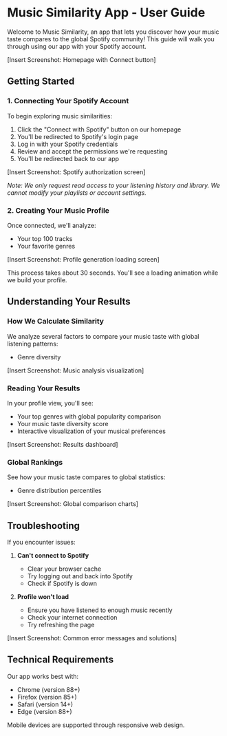 # Music Similarity App - User Guide

Welcome to Music Similarity, an app that lets you discover how your music taste compares to the global Spotify community! This guide will walk you through using our app with your Spotify account.

[Insert Screenshot: Homepage with Connect button]

## Getting Started

### 1. Connecting Your Spotify Account

To begin exploring music similarities:

1. Click the "Connect with Spotify" button on our homepage
2. You'll be redirected to Spotify's login page
3. Log in with your Spotify credentials
4. Review and accept the permissions we're requesting
5. You'll be redirected back to our app

[Insert Screenshot: Spotify authorization screen]

*Note: We only request read access to your listening history and library. We cannot modify your playlists or account settings.*

### 2. Creating Your Music Profile

Once connected, we'll analyze:
- Your top 100 tracks
- Your favorite genres

[Insert Screenshot: Profile generation loading screen]

This process takes about 30 seconds. You'll see a loading animation while we build your profile.

## Understanding Your Results

### How We Calculate Similarity

We analyze several factors to compare your music taste with global listening patterns:

- Genre diversity

[Insert Screenshot: Music analysis visualization]

### Reading Your Results

In your profile view, you'll see:
- Your top genres with global popularity comparison
- Your music taste diversity score
- Interactive visualization of your musical preferences

[Insert Screenshot: Results dashboard]

### Global Rankings

See how your music taste compares to global statistics:
- Genre distribution percentiles

[Insert Screenshot: Global comparison charts]

## Troubleshooting

If you encounter issues:

1. **Can't connect to Spotify**
   - Clear your browser cache
   - Try logging out and back into Spotify
   - Check if Spotify is down

2. **Profile won't load**
   - Ensure you have listened to enough music recently
   - Check your internet connection
   - Try refreshing the page

[Insert Screenshot: Common error messages and solutions]

## Technical Requirements

Our app works best with:
- Chrome (version 88+)
- Firefox (version 85+)
- Safari (version 14+)
- Edge (version 88+)

Mobile devices are supported through responsive web design.
